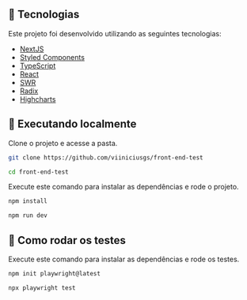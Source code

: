 ## 🧪 Tecnologias

Este projeto foi desenvolvido utilizando as seguintes tecnologias:

- [NextJS](https://nextjs.org/)
- [Styled Components](https://styled-components.com/)
- [TypeScript](https://www.typescriptlang.org/pt/)
- [React](https://react.dev/)
- [SWR](https://swr.vercel.app/)
- [Radix](https://www.radix-ui.com/)
- [Highcharts](https://www.highcharts.com/)

## 🚀 Executando localmente

Clone o projeto e acesse a pasta.

```bash
git clone https://github.com/viiniciusgs/front-end-test

cd front-end-test
```

Execute este comando para instalar as dependências e rode o projeto.

```bash
npm install

npm run dev
```

## 📝 Como rodar os testes

Execute este comando para instalar as dependências e rode os testes.

```bash
npm init playwright@latest

npx playwright test
```
